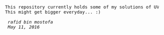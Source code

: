 <pre>
  This repository currently holds some of my solutions of UVa.
  This might get bigger everyday... :)
  
  <i> rafid bin mostofa </i>
  <i> May 11, 2016 </i>
</pre>
